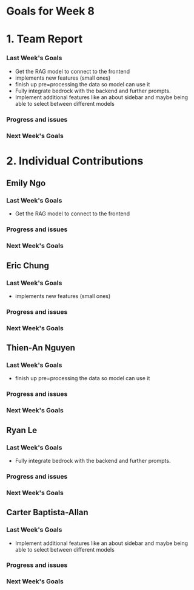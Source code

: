 # Goals for Week 8

# 1. Team Report
<status update for TA here>

<agenda for team meeting here>

### Last Week's Goals
- Get the RAG model to connect to the frontend
- implements new features (small ones)
- finish up pre=processing the data so model can use it
- Fully integrate bedrock with the backend and further prompts.
- Implement additional features like an about sidebar and maybe being able to select between different models
### Progress and issues

### Next Week's Goals


# 2. Individual Contributions
## Emily Ngo
### Last Week's Goals
- Get the RAG model to connect to the frontend
### Progress and issues

### Next Week's Goals



## Eric Chung
### Last Week's Goals
- implements new features (small ones)
### Progress and issues

### Next Week's Goals


## Thien-An Nguyen
### Last Week's Goals
- finish up pre=processing the data so model can use it
### Progress and issues

### Next Week's Goals


## Ryan Le
### Last Week's Goals
- Fully integrate bedrock with the backend and further prompts.
### Progress and issues

### Next Week's Goals


## Carter Baptista-Allan
### Last Week's Goals
- Implement additional features like an about sidebar and maybe being able to select between different models
### Progress and issues

### Next Week's Goals
